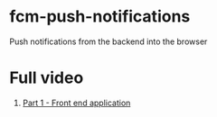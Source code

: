 # fcm-push-notifications
Push notifications from the backend into the browser

# Full video
1. [Part 1 - Front end application]([/guides/content/editing-an-existing-page](https://youtu.be/uI4mVtxiwnY))